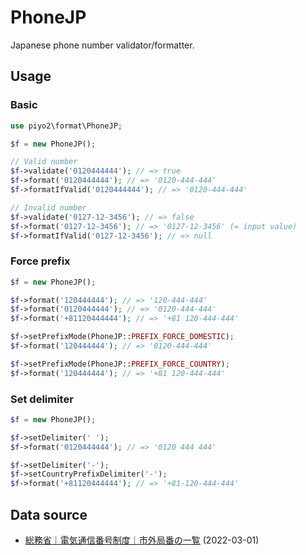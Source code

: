 # PhoneJP

Japanese phone number validator/formatter.

## Usage

### Basic

```php
use piyo2\format\PhoneJP;

$f = new PhoneJP();

// Valid number
$f->validate('0120444444'); // => true
$f->format('0120444444'); // => '0120-444-444'
$f->formatIfValid('0120444444'); // => '0120-444-444'

// Invalid number
$f->validate('0127-12-3456'); // => false
$f->format('0127-12-3456'); // => '0127-12-3456' (= input value)
$f->formatIfValid('0127-12-3456'); // => null
```

### Force prefix

```php
$f = new PhoneJP();

$f->format('120444444'); // => '120-444-444'
$f->format('0120444444'); // => '0120-444-444'
$f->format('+81120444444'); // => '+81 120-444-444'

$f->setPrefixMode(PhoneJP::PREFIX_FORCE_DOMESTIC);
$f->format('120444444'); // => '0120-444-444'

$f->setPrefixMode(PhoneJP::PREFIX_FORCE_COUNTRY);
$f->format('120444444'); // => '+81 120-444-444'
```

### Set delimiter

```php
$f = new PhoneJP();

$f->setDelimiter(' ');
$f->format('0120444444'); // => '0120 444 444'

$f->setDelimiter('-');
$f->setCountryPrefixDelimiter('-');
$f->format('+81120444444'); // => '+81-120-444-444'
```

## Data source

- [総務省｜電気通信番号制度｜市外局番の一覧](http://www.soumu.go.jp/main_sosiki/joho_tsusin/top/tel_number/shigai_list.html) (2022-03-01)
